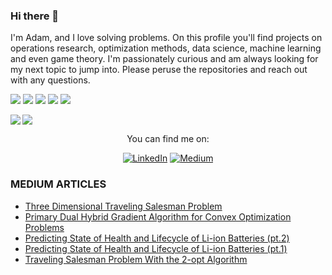 ### Hi there 👋
I'm Adam, and I love solving problems.  On this profile you'll find projects on operations research, optimization methods, data science, machine learning and even game theory.  I'm passionately curious and am always looking for my next topic to jump into.  Please peruse the repositories and reach out with any questions.

<!--
**adavis-85/adavis-85** is a ✨ _special_ ✨ repository because its `README.md` (this file) appears on your GitHub profile.

Here are some ideas to get you started:

- 🔭 I’m currently working on ...
- 🌱 I’m currently learning ...
- 👯 I’m looking to collaborate on ...
- 🤔 I’m looking for help with ...
- 💬 Ask me about ...
- 📫 How to reach me: ...
- 😄 Pronouns: ...
- ⚡ Fun fact: ...
-->



![](https://img.shields.io/badge/Code-Julia-informational?style=flat&logo=Julia&logoColor=white&color=2bbc8a) ![](https://img.shields.io/badge/Tools-MySql-informational?style=flat&logo=MySql&logoColor=white&color=2bbc8a) ![](https://img.shields.io/badge/Code-Python-informational?style=flat&logo=Python&logoColor=white&color=2bbc8a) ![](https://img.shields.io/badge/Tools-Excel-informational?style=flat&logo=MicrosoftExcel&logoColor=white&color=2bbc8a) ![](https://img.shields.io/badge/Code-R-informational?style=flat&logo=r&logoColor=white&color=2bbc8a) 


<img align="left" src="https://github-readme-stats.vercel.app/api/top-langs/?username=adavis-85&theme=<dark>" />
<img align="top-right" src="https://github-readme-stats.vercel.app/api//?username=adavis-85&theme=<dark>" />

<p align="center">You can find me on:</p>

<div align="center">

[![LinkedIn](https://img.shields.io/badge/LinkedIn-0077B5?style=for-the-badge&logo=linkedin&logoColor=white)](https://www.linkedin.com/in/adam-davis-8b923566/) [![Medium](https://img.shields.io/badge/Medium-12100E?style=for-the-badge&logo=medium&logoColor=white)](https://slowandsteadybrain.medium.com/)

</div>

###  MEDIUM ARTICLES
<!-- BLOG-POST-LIST:START -->
- [Three Dimensional Traveling Salesman Problem](https://slowandsteadybrain.medium.com/three-dimensional-traveling-salesman-problem-d093a10d7f2e?source=rss-94f02f6b5f5------2)
- [Primary Dual Hybrid Gradient Algorithm for Convex Optimization Problems](https://slowandsteadybrain.medium.com/primary-dual-hybrid-gradient-algorithm-for-convex-optimization-problems-279911385675?source=rss-94f02f6b5f5------2)
- [Predicting State of Health and Lifecycle of Li-ion Batteries &lpar;pt.2&rpar;](https://slowandsteadybrain.medium.com/predicting-state-of-health-and-lifecycle-of-li-ion-batteries-pt-2-291a1e8e208a?source=rss-94f02f6b5f5------2)
- [Predicting State of Health and Lifecycle of Li-ion Batteries &lpar;pt.1&rpar;](https://slowandsteadybrain.medium.com/predicting-state-of-health-and-lifecycle-of-li-ion-batteries-pt-1-8ce772ac9432?source=rss-94f02f6b5f5------2)
- [Traveling Salesman Problem With the 2-opt Algorithm](https://slowandsteadybrain.medium.com/traveling-salesman-problem-ce78187cf1f3?source=rss-94f02f6b5f5------2)
<!-- BLOG-POST-LIST:END -->



